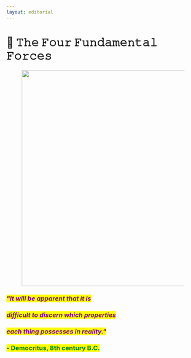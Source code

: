 ```yaml
---
layout: editorial
---
```


# 🔋 𝚃𝚑𝚎 𝙵𝚘𝚞𝚛 𝙵𝚞𝚗𝚍𝚊𝚖𝚎𝚗𝚝𝚊𝚕 𝙵𝚘𝚛𝚌𝚎𝚜

<figure><img src="../../../../../../.gitbook/assets/pexels-btgl-♡-18938264 (2).jpg" alt="" width="563"><figcaption></figcaption></figure>

### _<mark style="color:purple;">"It will be apparent that it is</mark>_&#x20;

### _<mark style="color:purple;">difficult to discern which properties</mark>_&#x20;

### _<mark style="color:purple;">each thing possesses in reality."</mark>_

### <mark style="color:green;">- Democritus, 8th century B.C.</mark>
